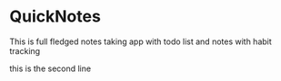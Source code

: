 # QuickNotes
This is full fledged notes taking app with todo list and notes with habit tracking 

this is the second line 